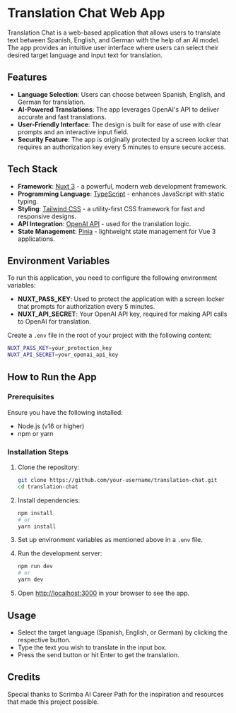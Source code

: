# Translation Chat Web App

Translation Chat is a web-based application that allows users to translate text between Spanish, English, and German with the help of an AI model. The app provides an intuitive user interface where users can select their desired target language and input text for translation.

## Features

- **Language Selection**: Users can choose between Spanish, English, and German for translation.
- **AI-Powered Translations**: The app leverages OpenAI's API to deliver accurate and fast translations.
- **User-Friendly Interface**: The design is built for ease of use with clear prompts and an interactive input field.
- **Security Feature**: The app is originally protected by a screen locker that requires an authorization key every 5 minutes to ensure secure access.

## Tech Stack

- **Framework**: [Nuxt 3](https://nuxt.com) - a powerful, modern web development framework.
- **Programming Language**: [TypeScript](https://www.typescriptlang.org) - enhances JavaScript with static typing.
- **Styling**: [Tailwind CSS](https://tailwindcss.com) - a utility-first CSS framework for fast and responsive designs.
- **API Integration**: [OpenAI API](https://platform.openai.com/docs/introduction) - used for the translation logic.
- **State Management**: [Pinia](https://pinia.vuejs.org) - lightweight state management for Vue 3 applications.

## Environment Variables

To run this application, you need to configure the following environment variables:

- **NUXT_PASS_KEY**: Used to protect the application with a screen locker that prompts for authorization every 5 minutes.
- **NUXT_API_SECRET**: Your OpenAI API key, required for making API calls to OpenAI for translation.

Create a `.env` file in the root of your project with the following content:

```bash
NUXT_PASS_KEY=your_protection_key
NUXT_API_SECRET=your_openai_api_key
```

## How to Run the App

### Prerequisites

Ensure you have the following installed:

- Node.js (v16 or higher)
- npm or yarn

### Installation Steps

1. Clone the repository:
   ```bash
   git clone https://github.com/your-username/translation-chat.git
   cd translation-chat
   ```

2. Install dependencies:
   ```bash
   npm install
   # or
   yarn install
   ```

3. Set up environment variables as mentioned above in a `.env` file.

4. Run the development server:
   ```bash
   npm run dev
   # or
   yarn dev
   ```

5. Open [http://localhost:3000](http://localhost:3000) in your browser to see the app.

## Usage

- Select the target language (Spanish, English, or German) by clicking the respective button.
- Type the text you wish to translate in the input box.
- Press the send button or hit Enter to get the translation.

## Credits

Special thanks to Scrimba AI Career Path for the inspiration and resources that made this project possible.